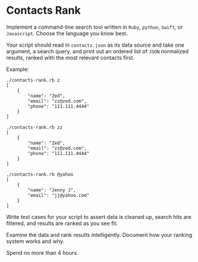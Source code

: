 # Contacts Rank

Implement a command-line search tool written in `Ruby`, `python`, `Swift`, or `Javascript`.
Choose the language you know best.

Your script should read in `contacts.json` as its data source
and take one argument, a search query,
and print out an ordered list of `JSON` normalized results,
ranked with the most relevant contacts first.

Example:
```
./contacts-rank.rb z
[
    {
        "name": "Zed",
        "email": "zz@zed.com",
        "phone": "111.111.4444"
    }
]

./contacts-rank.rb zz
[
    {
        "name": "Zed",
        "email": "zz@zed.com",
        "phone": "111.111.4444"
    }
]

./contacts-rank.rb @yahoo
[
    {
        "name": "Jenny J",
        "email": "jj@yahoo.com"
    }
]
```

Write test cases for your script to assert
data is cleaned up,
search hits are filtered,
and results are ranked as you see fit.

Examine the data and rank results intelligently.
Document how your ranking system works and why.

Spend no more than 4 hours.